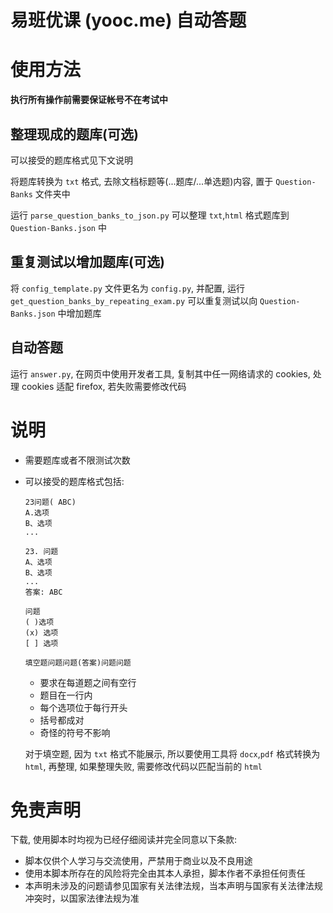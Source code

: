 # 易班优课 (yooc.me) 自动答题

# 使用方法

**执行所有操作前需要保证帐号不在考试中**

## 整理现成的题库(可选)

可以接受的题库格式见下文说明

将题库转换为 `txt` 格式, 去除文档标题等(...题库/...单选题)内容, 置于 `Question-Banks` 文件夹中

运行 `parse_question_banks_to_json.py` 可以整理 `txt`,`html` 格式题库到 `Question-Banks.json` 中

## 重复测试以增加题库(可选)

将 `config_template.py` 文件更名为 `config.py`, 并配置, 运行 `get_question_banks_by_repeating_exam.py` 可以重复测试以向 `Question-Banks.json` 中增加题库

## 自动答题

运行 `answer.py`, 在网页中使用开发者工具, 复制其中任一网络请求的 cookies, 处理 cookies 适配 firefox, 若失败需要修改代码

# 说明

- 需要题库或者不限测试次数

- 可以接受的题库格式包括:
  ```
  23问题( ABC)
  A.选项
  B、选项
  ...
  ```
  ```
  23. 问题
  A、选项
  B、选项
  ...
  答案: ABC
  ```
  ```
  问题
  ( )选项
  (x) 选项
  [ ] 选项
  ```
  ```
  填空题问题问题(答案)问题问题
  ```
  - 要求在每道题之间有空行
  - 题目在一行内
  - 每个选项位于每行开头
  - 括号都成对
  - 奇怪的符号不影响
  
  对于填空题, 因为 `txt` 格式不能展示, 所以要使用工具将 `docx`,`pdf` 格式转换为 `html`, 再整理, 如果整理失败, 需要修改代码以匹配当前的 `html`


# 免责声明

下载, 使用脚本时均视为已经仔细阅读并完全同意以下条款:

- 脚本仅供个人学习与交流使用，严禁用于商业以及不良用途
- 使用本脚本所存在的风险将完全由其本人承担，脚本作者不承担任何责任
- 本声明未涉及的问题请参见国家有关法律法规，当本声明与国家有关法律法规冲突时，以国家法律法规为准

